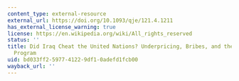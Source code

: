 ```yaml
---
content_type: external-resource
external_url: https://doi.org/10.1093/qje/121.4.1211
has_external_license_warning: true
license: https://en.wikipedia.org/wiki/All_rights_reserved
status: ''
title: Did Iraq Cheat the United Nations? Underpricing, Bribes, and the Oil for Food
  Program
uid: bd033ff2-5977-4122-9df1-0adefd1fcb00
wayback_url: ''
---
```

